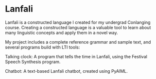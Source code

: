 # Lanfali
Lanfali is a constructed language I created for my undergrad Conlanging course. Creating a constructed language is a valuable tool to learn about many linguistic concepts and apply them in a novel way.

My project includes a complete reference grammar and sample text, and several programs build with LTI tools:

Talking clock: A program that tells the time in Lanfali, using the Festival Speech Synthesis program.

Chatbot: A text-based Lanfali chatbot, created using PyAIML.
